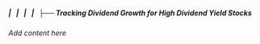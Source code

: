 ##### |   |   |   |   ├── Tracking Dividend Growth for High Dividend Yield Stocks

*Add content here*